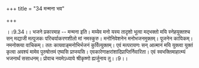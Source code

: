 +++
title = "34 मन्मना भव"

+++
  
  
।।9.34।। भजने प्रकारमाह -- मन्मना इति। मय्येव मनो यस्य तादृशो भूत्वा
मद्भक्तो मयि स्नेहयुक्तश्च सन् मद्याजी मत्पूजकः परिचर्याकरणशीलो मां
नमस्कुरु। मनोनिवेशनेन मनोभजनमुक्तम्। पूजनेन कायिकम्। नमनोक्त्या वाचिकम्।
ततः कायवाङ्मनोभिर्भजनं कुर्वित्युक्तम्। एवं मत्परायणः सन् आत्मानं मयि
युक्त्वा युक्तं कृत्वा अवश्यं मामेव पुरुषोत्तमं एष्यसि प्राप्स्यसि।
एवकारेणाक्षरांशादिप्राप्तिर्निवारिता। एवं स्वभक्तिमाहात्म्यं भजनार्थं
ससाधनम्। प्रोवाच नवमेऽध्याये श्रीकृष्णो ह्यर्जुनाय तु।।9।।
